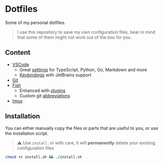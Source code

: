 # Dotfiles
Some of my personal dotfiles.

> I use this repository to save my own configuration files, bear in mind that some of them might not work out of the box for you.

## Content
- [VSCode](./vscode)
  - Great [settings](./vscode/settings.json) for TypeScript, Python, Go, Markdown and more
  - [Keybindings](./vscode/keybindings.json) with JetBrains support
- [Git](./git)
- [Fish](./fish)
  - Enhanced with [plugins](./fish/fish_plugins)
  - Custom git [abbreviations](./fish/abbreviations.fish)
- [tmux](./tmux/)

## Installation

You can either manually copy the files or parts that are useful to you, or use the installation script.

> ⚠️ Use `install.sh` with care, it will **permanently** delete your existing configuration files

```sh
chmod +x install.sh && ./install.sh
```